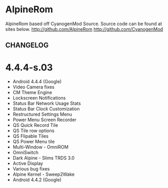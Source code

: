 AlpineRom
=========

AlpineRom based off CyanogenMod Source.
Source code can be found at sites below.
http://github.com/AlpineRom
http://github.com/CyanogenMod

CHANGELOG
---------------------
# 4.4.4-s.03
* Android 4.4.4 (Google)
* Video Camera fixes
* CM Theme Engine
* Lockscreen Notifications
* Status Bar Network Usage Stats 
* Status Bar Clock Customization
* Restructured Settings Menu
* Power Menu Screen Recorder
* QS Quick Record Tile
* QS Tile row options
* QS Flipable Tiles
* QS Power Menu tile
* Multi-Window - OmniROM
* OmniSwitch
* Dark Alpine - Slims TRDS 3.0
* Active Display
* Various bug fixes
* Alpine Kernel - Sweep2Wake
* Android 4.4.2 (Google)

